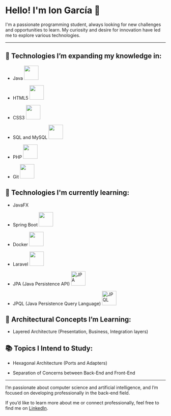# Hello! I'm Ion García 👋

I'm a passionate programming student, always looking for new challenges and opportunities to learn. My curiosity and desire for innovation have led me to explore various technologies.

---

## 🚀 Technologies I’m expanding my knowledge in:

- Java <img src="https://cdn.jsdelivr.net/gh/devicons/devicon/icons/java/java-original.svg" width="45" height="45">

- HTML5 <img src="https://cdn.jsdelivr.net/gh/devicons/devicon/icons/html5/html5-original.svg" width="45" height="45">

- CSS3 <img src="https://cdn.jsdelivr.net/gh/devicons/devicon/icons/css3/css3-original.svg" width="45" height="45">

- SQL and MySQL <img src="https://cdn.jsdelivr.net/gh/devicons/devicon/icons/mysql/mysql-original.svg" width="45" height="45">

- PHP <img src="https://cdn.jsdelivr.net/gh/devicons/devicon/icons/php/php-original.svg" width="45" height="45">

- Git <img src="https://cdn.jsdelivr.net/gh/devicons/devicon/icons/git/git-original.svg" width="45" height="45">

## 📘 Technologies I'm currently learning:

- JavaFX

- Spring Boot <img src="https://cdn.jsdelivr.net/gh/devicons/devicon/icons/spring/spring-original.svg" width="45" height="45">

- Docker <img src="https://cdn.jsdelivr.net/gh/devicons/devicon/icons/docker/docker-original.svg" width="45" height="45">

- Laravel <img src="https://upload.wikimedia.org/wikipedia/commons/thumb/9/9a/Laravel.svg/1200px-Laravel.svg.png" width="45" height="45">

- JPA (Java Persistence API) <img src="https://cdn.jsdelivr.net/gh/devicons/devicon/icons/java/java-original.svg" width="45" height="45" title="JPA"> 

- JPQL (Java Persistence Query Language) <img src="https://cdn.jsdelivr.net/gh/devicons/devicon/icons/java/java-original.svg" width="45" height="45" title="JPQL">

## 🧱 Architectural Concepts I’m Learning:
- Layered Architecture (Presentation, Business, Integration layers)

## 📚 Topics I Intend to Study:
- Hexagonal Architecture (Ports and Adapters)

- Separation of Concerns between Back-End and Front-End

---

I’m passionate about computer science and artificial intelligence, and I’m focused on developing professionally in the back-end field.

If you’d like to learn more about me or connect professionally, feel free to find me on [LinkedIn](https://www.linkedin.com/in/ion-garc%C3%ADa-rodr%C3%ADguez-b278502b4/).
